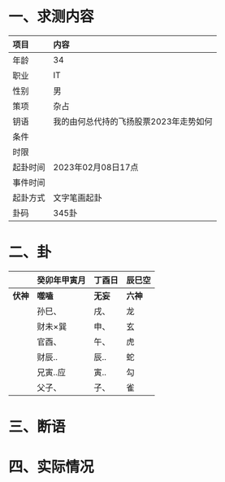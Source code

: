 # 一、求测内容
|项目|内容|
|:-|:-|
|年龄|34|
|职业|IT|
|性别|男|
|策项|杂占|
|钥语|我的由何总代持的飞扬股票2023年走势如何|
|条件||
|时限||
|起卦时间|2023年02月08日17点|
|事件时间||
|起卦方式|文字笔画起卦|
|卦码|345卦|

# 二、卦
||癸卯年甲寅月|丁酉日|辰巳空|
|:-|:-|:-|:-|
|**伏神**|**噬嗑**|**无妄**|**六神**|
||孙巳、|戌、|龙|
||财未×巽|申、|玄|
||官酉、|午、|虎|
||财辰..|辰..|蛇|
||兄寅..应|寅..|勾|
||父子、|子、|雀|


# 三、断语

# 四、实际情况